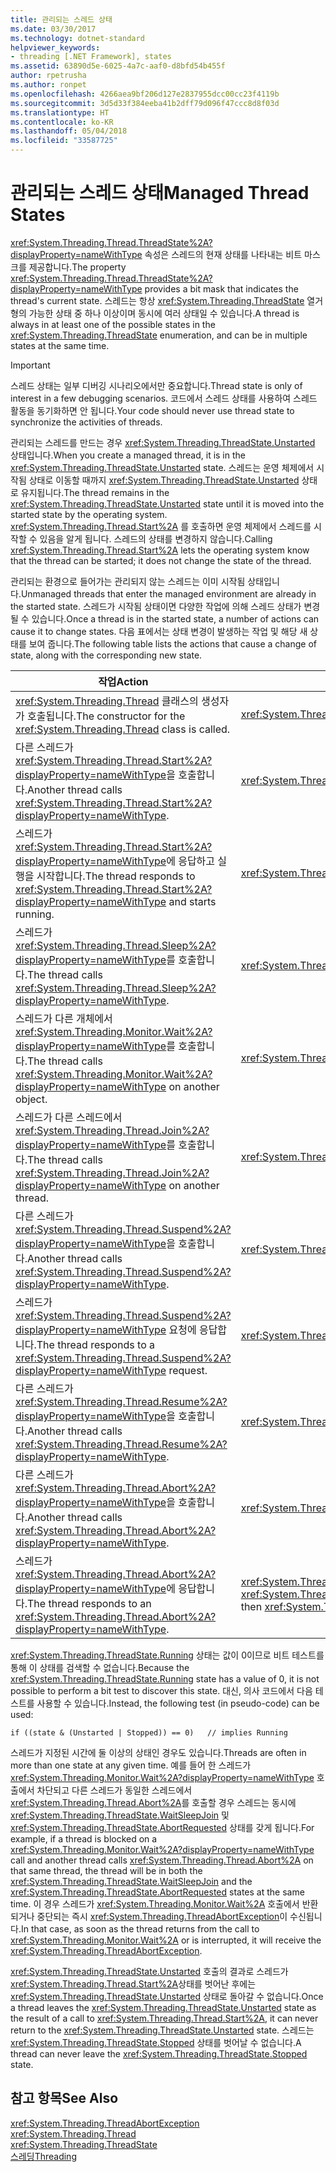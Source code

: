 ```yaml
---
title: 관리되는 스레드 상태
ms.date: 03/30/2017
ms.technology: dotnet-standard
helpviewer_keywords:
- threading [.NET Framework], states
ms.assetid: 63890d5e-6025-4a7c-aaf0-d8bfd54b455f
author: rpetrusha
ms.author: ronpet
ms.openlocfilehash: 4266aea9bf206d127e2837955dcc00cc23f4119b
ms.sourcegitcommit: 3d5d33f384eeba41b2dff79d096f47ccc8d8f03d
ms.translationtype: HT
ms.contentlocale: ko-KR
ms.lasthandoff: 05/04/2018
ms.locfileid: "33587725"
---
```

# <a name="managed-thread-states"></a><span data-ttu-id="1eed5-102">관리되는 스레드 상태</span><span class="sxs-lookup"><span data-stu-id="1eed5-102">Managed Thread States</span></span>
<span data-ttu-id="1eed5-103"><xref:System.Threading.Thread.ThreadState%2A?displayProperty=nameWithType> 속성은 스레드의 현재 상태를 나타내는 비트 마스크를 제공합니다.</span><span class="sxs-lookup"><span data-stu-id="1eed5-103">The property <xref:System.Threading.Thread.ThreadState%2A?displayProperty=nameWithType> provides a bit mask that indicates the thread's current state.</span></span> <span data-ttu-id="1eed5-104">스레드는 항상 <xref:System.Threading.ThreadState> 열거형의 가능한 상태 중 하나 이상이며 동시에 여러 상태일 수 있습니다.</span><span class="sxs-lookup"><span data-stu-id="1eed5-104">A thread is always in at least one of the possible states in the <xref:System.Threading.ThreadState> enumeration, and can be in multiple states at the same time.</span></span>  
  
> [!IMPORTANT]
>  <span data-ttu-id="1eed5-105">스레드 상태는 일부 디버깅 시나리오에서만 중요합니다.</span><span class="sxs-lookup"><span data-stu-id="1eed5-105">Thread state is only of interest in a few debugging scenarios.</span></span> <span data-ttu-id="1eed5-106">코드에서 스레드 상태를 사용하여 스레드 활동을 동기화하면 안 됩니다.</span><span class="sxs-lookup"><span data-stu-id="1eed5-106">Your code should never use thread state to synchronize the activities of threads.</span></span>  
  
 <span data-ttu-id="1eed5-107">관리되는 스레드를 만드는 경우 <xref:System.Threading.ThreadState.Unstarted> 상태입니다.</span><span class="sxs-lookup"><span data-stu-id="1eed5-107">When you create a managed thread, it is in the <xref:System.Threading.ThreadState.Unstarted> state.</span></span> <span data-ttu-id="1eed5-108">스레드는 운영 체제에서 시작됨 상태로 이동할 때까지 <xref:System.Threading.ThreadState.Unstarted> 상태로 유지됩니다.</span><span class="sxs-lookup"><span data-stu-id="1eed5-108">The thread remains in the <xref:System.Threading.ThreadState.Unstarted> state until it is moved into the started state by the operating system.</span></span> <span data-ttu-id="1eed5-109"><xref:System.Threading.Thread.Start%2A> 를 호출하면 운영 체제에서 스레드를 시작할 수 있음을 알게 됩니다. 스레드의 상태를 변경하지 않습니다.</span><span class="sxs-lookup"><span data-stu-id="1eed5-109">Calling <xref:System.Threading.Thread.Start%2A> lets the operating system know that the thread can be started; it does not change the state of the thread.</span></span>  
  
 <span data-ttu-id="1eed5-110">관리되는 환경으로 들어가는 관리되지 않는 스레드는 이미 시작됨 상태입니다.</span><span class="sxs-lookup"><span data-stu-id="1eed5-110">Unmanaged threads that enter the managed environment are already in the started state.</span></span> <span data-ttu-id="1eed5-111">스레드가 시작됨 상태이면 다양한 작업에 의해 스레드 상태가 변경될 수 있습니다.</span><span class="sxs-lookup"><span data-stu-id="1eed5-111">Once a thread is in the started state, a number of actions can cause it to change states.</span></span> <span data-ttu-id="1eed5-112">다음 표에서는 상태 변경이 발생하는 작업 및 해당 새 상태를 보여 줍니다.</span><span class="sxs-lookup"><span data-stu-id="1eed5-112">The following table lists the actions that cause a change of state, along with the corresponding new state.</span></span>  
  
|<span data-ttu-id="1eed5-113">작업</span><span class="sxs-lookup"><span data-stu-id="1eed5-113">Action</span></span>|<span data-ttu-id="1eed5-114">새 상태</span><span class="sxs-lookup"><span data-stu-id="1eed5-114">Resulting new state</span></span>|  
|------------|-------------------------|  
|<span data-ttu-id="1eed5-115"><xref:System.Threading.Thread> 클래스의 생성자가 호출됩니다.</span><span class="sxs-lookup"><span data-stu-id="1eed5-115">The constructor for the <xref:System.Threading.Thread> class is called.</span></span>|<xref:System.Threading.ThreadState.Unstarted>|  
|<span data-ttu-id="1eed5-116">다른 스레드가 <xref:System.Threading.Thread.Start%2A?displayProperty=nameWithType>을 호출합니다.</span><span class="sxs-lookup"><span data-stu-id="1eed5-116">Another thread calls <xref:System.Threading.Thread.Start%2A?displayProperty=nameWithType>.</span></span>|<xref:System.Threading.ThreadState.Unstarted>|  
|<span data-ttu-id="1eed5-117">스레드가 <xref:System.Threading.Thread.Start%2A?displayProperty=nameWithType>에 응답하고 실행을 시작합니다.</span><span class="sxs-lookup"><span data-stu-id="1eed5-117">The thread responds to <xref:System.Threading.Thread.Start%2A?displayProperty=nameWithType> and starts running.</span></span>|<xref:System.Threading.ThreadState.Running>|  
|<span data-ttu-id="1eed5-118">스레드가 <xref:System.Threading.Thread.Sleep%2A?displayProperty=nameWithType>를 호출합니다.</span><span class="sxs-lookup"><span data-stu-id="1eed5-118">The thread calls <xref:System.Threading.Thread.Sleep%2A?displayProperty=nameWithType>.</span></span>|<xref:System.Threading.ThreadState.WaitSleepJoin>|  
|<span data-ttu-id="1eed5-119">스레드가 다른 개체에서 <xref:System.Threading.Monitor.Wait%2A?displayProperty=nameWithType>를 호출합니다.</span><span class="sxs-lookup"><span data-stu-id="1eed5-119">The thread calls <xref:System.Threading.Monitor.Wait%2A?displayProperty=nameWithType> on another object.</span></span>|<xref:System.Threading.ThreadState.WaitSleepJoin>|  
|<span data-ttu-id="1eed5-120">스레드가 다른 스레드에서 <xref:System.Threading.Thread.Join%2A?displayProperty=nameWithType>를 호출합니다.</span><span class="sxs-lookup"><span data-stu-id="1eed5-120">The thread calls <xref:System.Threading.Thread.Join%2A?displayProperty=nameWithType> on another thread.</span></span>|<xref:System.Threading.ThreadState.WaitSleepJoin>|  
|<span data-ttu-id="1eed5-121">다른 스레드가 <xref:System.Threading.Thread.Suspend%2A?displayProperty=nameWithType>을 호출합니다.</span><span class="sxs-lookup"><span data-stu-id="1eed5-121">Another thread calls <xref:System.Threading.Thread.Suspend%2A?displayProperty=nameWithType>.</span></span>|<xref:System.Threading.ThreadState.SuspendRequested>|  
|<span data-ttu-id="1eed5-122">스레드가 <xref:System.Threading.Thread.Suspend%2A?displayProperty=nameWithType> 요청에 응답합니다.</span><span class="sxs-lookup"><span data-stu-id="1eed5-122">The thread responds to a <xref:System.Threading.Thread.Suspend%2A?displayProperty=nameWithType> request.</span></span>|<xref:System.Threading.ThreadState.Suspended>|  
|<span data-ttu-id="1eed5-123">다른 스레드가 <xref:System.Threading.Thread.Resume%2A?displayProperty=nameWithType>을 호출합니다.</span><span class="sxs-lookup"><span data-stu-id="1eed5-123">Another thread calls <xref:System.Threading.Thread.Resume%2A?displayProperty=nameWithType>.</span></span>|<xref:System.Threading.ThreadState.Running>|  
|<span data-ttu-id="1eed5-124">다른 스레드가 <xref:System.Threading.Thread.Abort%2A?displayProperty=nameWithType>을 호출합니다.</span><span class="sxs-lookup"><span data-stu-id="1eed5-124">Another thread calls <xref:System.Threading.Thread.Abort%2A?displayProperty=nameWithType>.</span></span>|<xref:System.Threading.ThreadState.AbortRequested>|  
|<span data-ttu-id="1eed5-125">스레드가 <xref:System.Threading.Thread.Abort%2A?displayProperty=nameWithType>에 응답합니다.</span><span class="sxs-lookup"><span data-stu-id="1eed5-125">The thread responds to an <xref:System.Threading.Thread.Abort%2A?displayProperty=nameWithType>.</span></span>|<span data-ttu-id="1eed5-126"><xref:System.Threading.ThreadState.Aborted>, <xref:System.Threading.ThreadState.Stopped></span><span class="sxs-lookup"><span data-stu-id="1eed5-126"><xref:System.Threading.ThreadState.Aborted>, then <xref:System.Threading.ThreadState.Stopped></span></span>|  
  
 <span data-ttu-id="1eed5-127"><xref:System.Threading.ThreadState.Running> 상태는 값이 0이므로 비트 테스트를 통해 이 상태를 검색할 수 없습니다.</span><span class="sxs-lookup"><span data-stu-id="1eed5-127">Because the <xref:System.Threading.ThreadState.Running> state has a value of 0, it is not possible to perform a bit test to discover this state.</span></span> <span data-ttu-id="1eed5-128">대신, 의사 코드에서 다음 테스트를 사용할 수 있습니다.</span><span class="sxs-lookup"><span data-stu-id="1eed5-128">Instead, the following test (in pseudo-code) can be used:</span></span>  
  
```  
if ((state & (Unstarted | Stopped)) == 0)   // implies Running     
```  
  
 <span data-ttu-id="1eed5-129">스레드가 지정된 시간에 둘 이상의 상태인 경우도 있습니다.</span><span class="sxs-lookup"><span data-stu-id="1eed5-129">Threads are often in more than one state at any given time.</span></span> <span data-ttu-id="1eed5-130">예를 들어 한 스레드가 <xref:System.Threading.Monitor.Wait%2A?displayProperty=nameWithType> 호출에서 차단되고 다른 스레드가 동일한 스레드에서 <xref:System.Threading.Thread.Abort%2A>를 호출할 경우 스레드는 동시에 <xref:System.Threading.ThreadState.WaitSleepJoin> 및 <xref:System.Threading.ThreadState.AbortRequested> 상태를 갖게 됩니다.</span><span class="sxs-lookup"><span data-stu-id="1eed5-130">For example, if a thread is blocked on a <xref:System.Threading.Monitor.Wait%2A?displayProperty=nameWithType> call and another thread calls <xref:System.Threading.Thread.Abort%2A> on that same thread, the thread will be in both the <xref:System.Threading.ThreadState.WaitSleepJoin> and the <xref:System.Threading.ThreadState.AbortRequested> states at the same time.</span></span> <span data-ttu-id="1eed5-131">이 경우 스레드가 <xref:System.Threading.Monitor.Wait%2A> 호출에서 반환되거나 중단되는 즉시 <xref:System.Threading.ThreadAbortException>이 수신됩니다.</span><span class="sxs-lookup"><span data-stu-id="1eed5-131">In that case, as soon as the thread returns from the call to <xref:System.Threading.Monitor.Wait%2A> or is interrupted, it will receive the <xref:System.Threading.ThreadAbortException>.</span></span>  
  
 <span data-ttu-id="1eed5-132"><xref:System.Threading.ThreadState.Unstarted> 호출의 결과로 스레드가 <xref:System.Threading.Thread.Start%2A>상태를 벗어난 후에는 <xref:System.Threading.ThreadState.Unstarted> 상태로 돌아갈 수 없습니다.</span><span class="sxs-lookup"><span data-stu-id="1eed5-132">Once a thread leaves the <xref:System.Threading.ThreadState.Unstarted> state as the result of a call to <xref:System.Threading.Thread.Start%2A>, it can never return to the <xref:System.Threading.ThreadState.Unstarted> state.</span></span> <span data-ttu-id="1eed5-133">스레드는 <xref:System.Threading.ThreadState.Stopped> 상태를 벗어날 수 없습니다.</span><span class="sxs-lookup"><span data-stu-id="1eed5-133">A thread can never leave the <xref:System.Threading.ThreadState.Stopped> state.</span></span>  
  
## <a name="see-also"></a><span data-ttu-id="1eed5-134">참고 항목</span><span class="sxs-lookup"><span data-stu-id="1eed5-134">See Also</span></span>  
 <xref:System.Threading.ThreadAbortException>  
 <xref:System.Threading.Thread>  
 <xref:System.Threading.ThreadState>  
 [<span data-ttu-id="1eed5-135">스레딩</span><span class="sxs-lookup"><span data-stu-id="1eed5-135">Threading</span></span>](../../../docs/standard/threading/index.md)
